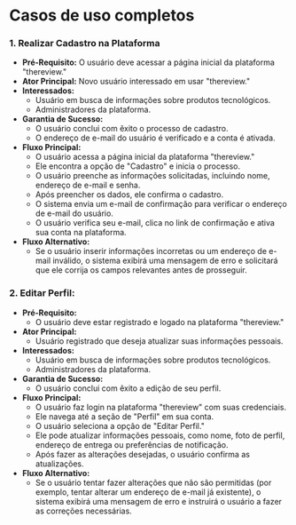 # Casos de uso completos

### 1. **Realizar Cadastro na Plataforma**
* **Pré-Requisito:** O usuário deve acessar a página inicial da plataforma "thereview."
* **Ator Principal:** Novo usuário interessado em usar "thereview."
* **Interessados:**
    - Usuário em busca de informações sobre produtos tecnológicos.
    - Administradores da plataforma.
* **Garantia de Sucesso:**
    - O usuário conclui com êxito o processo de cadastro.
    - O endereço de e-mail do usuário é verificado e a conta é ativada.
* **Fluxo Principal:**
    - O usuário acessa a página inicial da plataforma "thereview."
    - Ele encontra a opção de "Cadastro" e inicia o processo.
    - O usuário preenche as informações solicitadas, incluindo nome, endereço de e-mail e senha.
    - Após preencher os dados, ele confirma o cadastro.
    - O sistema envia um e-mail de confirmação para verificar o endereço de e-mail do usuário.
    - O usuário verifica seu e-mail, clica no link de confirmação e ativa sua conta na plataforma.
* **Fluxo Alternativo:**
    - Se o usuário inserir informações incorretas ou um endereço de e-mail inválido, o sistema exibirá uma mensagem de erro e solicitará que ele corrija os campos relevantes antes de prosseguir.

### 2. **Editar Perfil:** 
* **Pré-Requisito:**
    - O usuário deve estar registrado e logado na plataforma "thereview."
* **Ator Principal:**
    - Usuário registrado que deseja atualizar suas informações pessoais.
* **Interessados:**
    - Usuário em busca de informações sobre produtos tecnológicos.
    - Administradores da plataforma.
* **Garantia de Sucesso:**
    - O usuário conclui com êxito a edição de seu perfil.
* **Fluxo Principal:**
    - O usuário faz login na plataforma "thereview" com suas credenciais.
    - Ele navega até a seção de "Perfil" em sua conta.
    - O usuário seleciona a opção de "Editar Perfil."
    - Ele pode atualizar informações pessoais, como nome, foto de perfil, endereço de entrega ou preferências de notificação.
    - Após fazer as alterações desejadas, o usuário confirma as atualizações.
* **Fluxo Alternativo:**
    - Se o usuário tentar fazer alterações que não são permitidas (por exemplo, tentar alterar um endereço de e-mail já existente), o sistema exibirá uma mensagem de erro e instruirá o usuário a fazer as correções necessárias.
